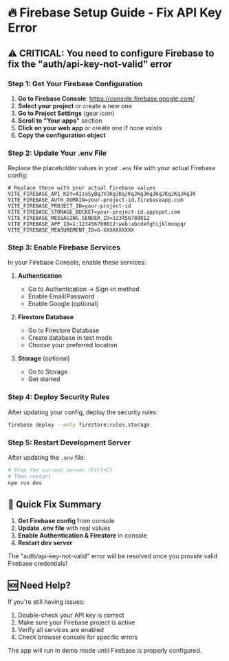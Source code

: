 # 🔥 Firebase Setup Guide - Fix API Key Error

## ⚠️ CRITICAL: You need to configure Firebase to fix the "auth/api-key-not-valid" error

### Step 1: Get Your Firebase Configuration

1. **Go to Firebase Console**: https://console.firebase.google.com/
2. **Select your project** or create a new one
3. **Go to Project Settings** (gear icon)
4. **Scroll to "Your apps"** section
5. **Click on your web app** or create one if none exists
6. **Copy the configuration object**

### Step 2: Update Your .env File

Replace the placeholder values in your `.env` file with your actual Firebase config:

```env
# Replace these with your actual Firebase values
VITE_FIREBASE_API_KEY=AIzaSyBqJVJKqJKqJKqJKqJKqJKqJKqJKqJKqJK
VITE_FIREBASE_AUTH_DOMAIN=your-project-id.firebaseapp.com
VITE_FIREBASE_PROJECT_ID=your-project-id
VITE_FIREBASE_STORAGE_BUCKET=your-project-id.appspot.com
VITE_FIREBASE_MESSAGING_SENDER_ID=123456789012
VITE_FIREBASE_APP_ID=1:123456789012:web:abcdefghijklmnopqr
VITE_FIREBASE_MEASUREMENT_ID=G-XXXXXXXXXX
```

### Step 3: Enable Firebase Services

In your Firebase Console, enable these services:

1. **Authentication**
   - Go to Authentication → Sign-in method
   - Enable Email/Password
   - Enable Google (optional)

2. **Firestore Database**
   - Go to Firestore Database
   - Create database in test mode
   - Choose your preferred location

3. **Storage** (optional)
   - Go to Storage
   - Get started

### Step 4: Deploy Security Rules

After updating your config, deploy the security rules:

```bash
firebase deploy --only firestore:rules,storage
```

### Step 5: Restart Development Server

After updating the `.env` file:

```bash
# Stop the current server (Ctrl+C)
# Then restart
npm run dev
```

## 🎯 Quick Fix Summary

1. **Get Firebase config** from console
2. **Update .env file** with real values
3. **Enable Authentication & Firestore** in console
4. **Restart dev server**

The "auth/api-key-not-valid" error will be resolved once you provide valid Firebase credentials!

## 🆘 Need Help?

If you're still having issues:
1. Double-check your API key is correct
2. Make sure your Firebase project is active
3. Verify all services are enabled
4. Check browser console for specific errors

The app will run in demo mode until Firebase is properly configured.